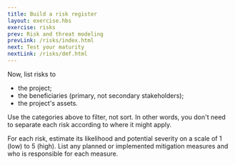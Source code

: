 ```yaml
---
title: Build a risk register
layout: exercise.hbs
exercise: risks
prev: Risk and threat modeling
prevLink: /risks/index.html
next: Test your maturity
nextLink: /risks/dmf.html
---
```


Now, list risks to    
* the project;
* the beneficiaries (primary, not secondary stakeholders);
* the project's assets.

Use the categories above to filter, not sort. In other words, you don't need to separate each risk according to where it might apply.

For each risk, estimate its likelihood and potential severity on a scale of 1 (low) to 5 (high). List any planned or implemented mitigation measures and who is responsible for each measure.
